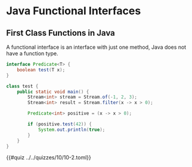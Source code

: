 # Java Functional Interfaces

## First Class Functions in Java
A functional interface is an interface with just one method, Java does not have
a function type.

```java
interface Predicate<T> {
    boolean test(T x);
}

class test {
    public static void main() {
        Stream<int> stream = Stream.of(-1, 2, 3);
        Stream<int> result = Stream.filter(x -> x > 0);

        Predicate<int> positive = (x -> x > 0);

        if (positive.test(42)) {
            System.out.println(true);
        }
    }
}
```

{{#quiz ../../quizzes/10/10-2.toml}}
